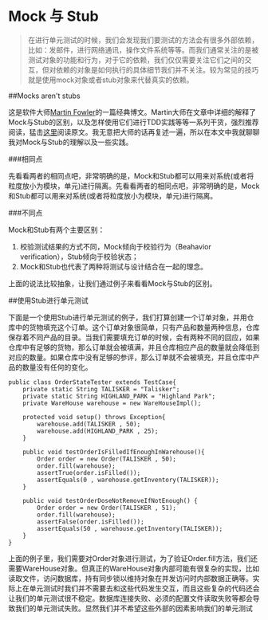 # Mock 与 Stub
>在进行单元测试的时候，我们会发现我们要测试的方法会有很多外部依赖，比如：发邮件，进行网络通讯，操作文件系统等等。而我们通常关注的是被测试对象的功能和行为，对于它的依赖，我们仅仅需要关注它们之间的交互，但对依赖的对象是如何执行的具体细节我们并不关注。较为常见的技巧就是使用mock对象或者stub对象来代替真实的依赖。

##Mocks aren't stubs

这是软件大师[Martin Fowler](http://martinfowler.com/)的一篇经典博文。Martin大师在文章中详细的解释了Mock与Stub的区别，以及怎样使用它们进行TDD实践等等一系列干货，强烈推荐阅读，猛击[这里](http://martinfowler.com/articles/mocksArentStubs.html)阅读原文。我无意把大师的话再复述一遍，所以在本文中我就聊聊我对Mock与Stub的理解以及一些实践。

###相同点

先看看两者的相同点吧，非常明确的是，Mock和Stub都可以用来对系统(或者将粒度放小为模块，单元)进行隔离。先看看两者的相同点吧，非常明确的是，Mock和Stub都可以用来对系统(或者将粒度放小为模块，单元)进行隔离。

###不同点

Mock和Stub有两个主要区别：

1. 校验测试结果的方式不同，Mock倾向于校验行为（Beahavior verification），Stub倾向于校验状态；
2. Mock和Stub也代表了两种将测试与设计结合在一起的理念。

上面的说法比较抽象，让我们通过例子来看看Mock与Stub的区别。

##使用Stub进行单元测试

下面是一个使用Stub进行单元测试的例子，我们打算创建一个订单对象，并用仓库中的货物填充这个订单。这个订单对象很简单，只有产品和数量两种信息，仓库保存着不同产品的目录。当我们需要填充订单的时候，会有两种不同的回应，如果仓库中有足够的货物，那么订单就会被填满，并且仓库相应产品的数量就会降低到对应的数量。如果仓库中没有足够的参评，那么订单就不会被填充，并且仓库中产品的数量没有任何的变化。

```
public class OrderStateTester extends TestCase{
    private static String TALISKER = "Talisker";
    private static String HIGHLAND_PARK = "Highland Park";
    private WareHouse warehouse = new WareHouseImpl();
    
    protected void setup() throws Exception{
        warehouse.add(TALISKER , 50);
        warehouse.add(HIGHLAND_PARK , 25);
    }

    public void testOrderIsFilledIfEnoughInWarehouse(){
        Order order = new Order(TALISKER , 50);
        order.fill(warehouse);
        assertTrue(order.isFilled());
        assertEquals(0 , warehouse.getInventory(TALISKER));
    }

    public void testOrderDoseNotRemoveIfNotEnough() {
        Order order = new Order(TALISKER , 51);
        order.fill(warehouse);
        assertFalse(order.isFilled());
        assertEquals(50 , warehouse.getInventory(TALISKER));
    }
}
```

上面的例子里，我们需要对Order对象进行测试，为了验证Order.fill方法，我们还需要WareHouse对象。但真正的WareHouse对象内部可能有很复杂的实现，比如读取文件，访问数据库，持有同步锁以维持对象在并发访问时内部数据正确等。实际上在单元测试时我们并不需要去和这些代码发生交互，而且这些复杂的代码还会让我们的单元测试很不稳定。数据库连接失败、必须的配置文件读取失败等都会导致我们的单元测试失败。显然我们并不希望这些外部的因素影响我们的单元测试